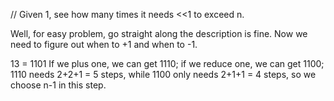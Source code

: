 
// Given 1, see how many times it needs <<1 to exceed n.   

Well, for easy problem, go straight along the description is fine. Now we need to figure out when to +1 and when to -1.   

13 = 1101
If we plus one, we can get 1110; if we reduce one, we can get 1100;
1110 needs 2+2+1 = 5 steps, while 1100 only needs 2+1+1 = 4 steps, so we choose n-1 in this step.




